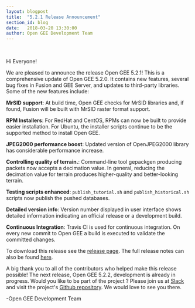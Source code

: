 ```yaml
---
layout: blogpost
title:  "5.2.1 Release Announcement"
section_id: blog
date:   2018-03-20 13:30:00
author: Open GEE Development Team
---
```


<br />

Hi Everyone!

We are pleased to announce the release Open GEE 5.2.1! This is a comprehensive update of Open GEE 5.2.0. It contains new features, several bug fixes in Fusion and GEE Server,
and updates to third-party libraries. Some of the new features include:

**MrSID support**: At build time, Open GEE checks for MrSID libraries and, if found, Fusion will be built with MrSID raster format support.

**RPM Installers**: For RedHat and CentOS, RPMs can now be built to provide easier installation. For Ubuntu, the installer scripts continue to be the supported method to install Open GEE.

**JPEG2000 performance boost**: Updated version of OpenJPEG2000 library has considerable performance increase.

**Controlling quality of terrain.**: Command-line tool gepackgen producing packets now accepts a decimation value. In general, reducing the decimation value for terrain produces higher-quality and better-looking terrain.

**Testing scripts enhanced**: <code>publish_tutorial.sh</code> and <code>publish_historical.sh</code> scripts now publish the pushed databases.

**Detailed version info**: Version number displayed in user interface shows detailed information indicating an official release or a development build.

**Continuous Integration**: Travis CI is used for continuous integration. On every new commit to Open GEE a build is executed to validate the committed changes.

To download this release see the [release page](https://github.com/google/earthenterprise/releases/tag/5.2.1-6.final). The full release notes can also be found [here](http://www.opengee.org/geedocs/5.2.1/answer/7160001.html).

A big thank you to all of the contributors who helped make this release possible! The next release, Open GEE 5.2.2, development is already in progress.
Would you like to be part of the project ? Please join us at <a href="http://slack.opengee.org"> Slack</a> and visit the project's <a href="https://github.com/google/earthenterprise">Github repository</a>. We would love to see you there.

-Open GEE Development Team
